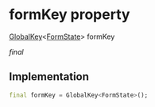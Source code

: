 


# formKey property







[GlobalKey](https://api.flutter.dev/flutter/widgets/GlobalKey-class.html)&lt;[FormState](https://api.flutter.dev/flutter/widgets/FormState-class.html)> formKey
  
_<span class="feature">final</span>_






## Implementation

```dart
final formKey = GlobalKey<FormState>();
```







